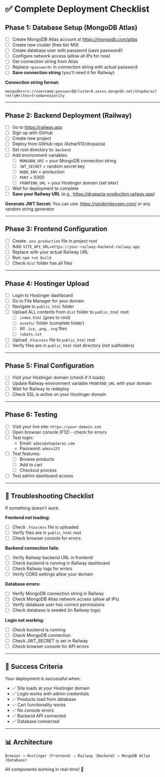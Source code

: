# ✅ Complete Deployment Checklist

## Phase 1: Database Setup (MongoDB Atlas)

- [ ] Create MongoDB Atlas account at https://mongodb.com/atlas
- [ ] Create new cluster (free tier M0)
- [ ] Create database user with password (save password!)
- [ ] Configure network access (allow all IPs for now)
- [ ] Get connection string from Atlas
- [ ] Replace `<password>` in connection string with actual password
- [ ] **Save connection string** (you'll need it for Railway)

**Connection string format:**
```
mongodb+srv://username:password@cluster0.xxxxx.mongodb.net/shopdaraz?retryWrites=true&w=majority
```

---

## Phase 2: Backend Deployment (Railway)

- [ ] Go to https://railway.app
- [ ] Sign up with GitHub
- [ ] Create new project
- [ ] Deploy from GitHub repo (Azhar512/dropazia)
- [ ] Set root directory to: `backend`
- [ ] Add environment variables:
  - [ ] `MONGODB_URI` = your MongoDB connection string
  - [ ] `JWT_SECRET` = random secret key
  - [ ] `NODE_ENV` = production
  - [ ] `PORT` = 5000
  - [ ] `FRONTEND_URL` = your Hostinger domain (set later)
- [ ] Wait for deployment to complete
- [ ] **Save your Railway URL** (e.g., https://dropazia-production.railway.app)

**Generate JWT Secret:**
You can use: https://randomkeygen.com/ or any random string generator

---

## Phase 3: Frontend Configuration

- [ ] Create `.env.production` file in project root
- [ ] Add: `VITE_API_URL=https://your-railway-backend.railway.app`
- [ ] Replace with your actual Railway URL
- [ ] Run: `npm run build`
- [ ] Check `dist` folder has all files

---

## Phase 4: Hostinger Upload

- [ ] Login to Hostinger dashboard
- [ ] Go to File Manager for your domain
- [ ] Navigate to `public_html` folder
- [ ] Upload ALL contents from `dist` folder to `public_html` root:
  - [ ] `index.html` (goes to root)
  - [ ] `assets/` folder (complete folder)
  - [ ] All `.ico`, `.png`, `.svg` files
  - [ ] `robots.txt`
- [ ] Upload `.htaccess` file to `public_html` root
- [ ] Verify files are in `public_html` root directory (not subfolders)

---

## Phase 5: Final Configuration

- [ ] Visit your Hostinger domain (check if it loads)
- [ ] Update Railway environment variable `FRONTEND_URL` with your domain
- [ ] Wait for Railway to redeploy
- [ ] Check SSL is active on your Hostinger domain

---

## Phase 6: Testing

- [ ] Visit your live site: `https://your-domain.com`
- [ ] Open browser console (F12) - check for errors
- [ ] Test login:
  - Email: `admin@shopdaraz.com`
  - Password: `admin123`
- [ ] Test features:
  - [ ] Browse products
  - [ ] Add to cart
  - [ ] Checkout process
- [ ] Test admin dashboard access

---

## 🚨 Troubleshooting Checklist

If something doesn't work:

**Frontend not loading:**
- [ ] Check `.htaccess` file is uploaded
- [ ] Verify files are in `public_html` root
- [ ] Check browser console for errors

**Backend connection fails:**
- [ ] Verify Railway backend URL in frontend
- [ ] Check backend is running in Railway dashboard
- [ ] Check Railway logs for errors
- [ ] Verify CORS settings allow your domain

**Database errors:**
- [ ] Verify MongoDB connection string in Railway
- [ ] Check MongoDB Atlas network access (allow all IPs)
- [ ] Verify database user has correct permissions
- [ ] Check database is seeded (in Railway logs)

**Login not working:**
- [ ] Check backend is running
- [ ] Check MongoDB connection
- [ ] Check JWT_SECRET is set in Railway
- [ ] Check browser console for API errors

---

## 🎉 Success Criteria

Your deployment is successful when:

- ✅ Site loads at your Hostinger domain
- ✅ Login works with admin credentials
- ✅ Products load from database
- ✅ Cart functionality works
- ✅ No console errors
- ✅ Backend API connected
- ✅ Database connected

---

## 📊 Architecture

```
Browser → Hostinger (Frontend) → Railway (Backend) → MongoDB Atlas (Database)
```

All components working in real-time! 🚀
